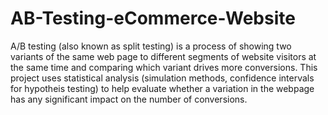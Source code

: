 # AB-Testing-eCommerce-Website

A/B testing (also known as split testing) is a process of showing two variants of the same web page to different segments of website visitors at the same time and comparing which variant drives more conversions. This project uses statistical analysis (simulation methods, confidence intervals for hypotheis testing) to help evaluate whether a variation in the webpage has any significant impact on the number of conversions.
